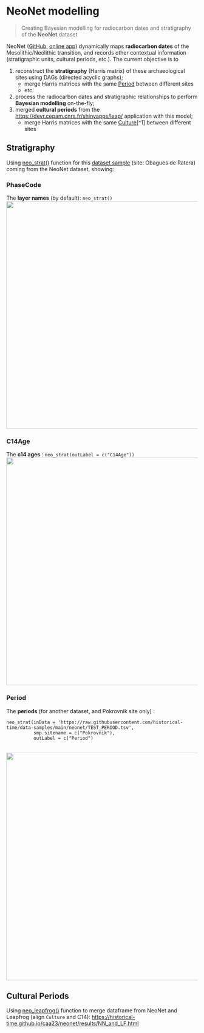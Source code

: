 # NeoNet modelling
> Creating Bayesian modelling for radiocarbon dates and stratigraphy of the **NeoNet** dataset

NeoNet ([GitHub](https://github.com/zoometh/neonet), [online app](http://shinyserver.cfs.unipi.it:3838/C14/)) dynamically maps **radiocarbon dates** of the Mesolithic/Neolithic transition, and records other contextual information (stratigraphic units, cultural periods, etc.). The current objective is to

1. reconstruct the **stratigraphy** (Harris matrix) of these archaeological sites using DAGs (directed acyclic graphs);
    - merge Harris matrices with the same [Period](https://zoometh.github.io/neonet/#mf.period) between different sites 
    - etc.
2. process the radiocarbon dates and stratigraphic relationships to perform **Bayesian modelling** on-the-fly;
3. merged **cultural periods** from the https://devr.cepam.cnrs.fr/shinyapps/leap/ application with this model;
    - merge Harris matrices with the same [Culture](https://zoometh.github.io/neonet/#3_data_panel)[^1] between different sites 

## Stratigraphy

Using [neo_strat()](https://github.com/historical-time/caa23/blob/main/neonet/functions/neo_strat.R) function for this [dataset sample](https://github.com/historical-time/data-samples/blob/main/neonet/TEST_2.tsv) (site: Obagues de Ratera) coming from the NeoNet dataset, showing:

### PhaseCode

<p>

The **layer names** (by default): ```neo_strat()```<br>
<img src="https://github.com/historical-time/caa23/blob/main/neonet/results/Obagues_de_Ratera_name.jpg" width="600">
</p>

### C14Age

<p>

The **c14 ages** :  ```neo_strat(outLabel = c("C14Age"))```<br>
<img src="https://github.com/historical-time/caa23/blob/main/neonet/results/Obagues_de_Ratera_c14age.jpg" width="600">
</p>

<p>

### Period

The **periods** (for another dataset, and Pokrovnik site only) : <br> 
```
neo_strat(inData = 'https://raw.githubusercontent.com/historical-time/data-samples/main/neonet/TEST_PERIOD.tsv',
          smp.sitename = c("Pokrovnik"),
          outLabel = c("Period")
```
<br>
<img src="https://github.com/historical-time/caa23/blob/main/neonet/results/Pokrovnik_period.jpg" width="600">
</p>

## Cultural Periods

Using [neo_leapfrog()](https://github.com/historical-time/caa23/blob/main/neonet/functions/neo_leapfrog.R) function to merge dataframe from NeoNet and Leapfrog (align `Culture` and C14): <https://historical-time.github.io/caa23/neonet/results/NN_and_LF.html>
